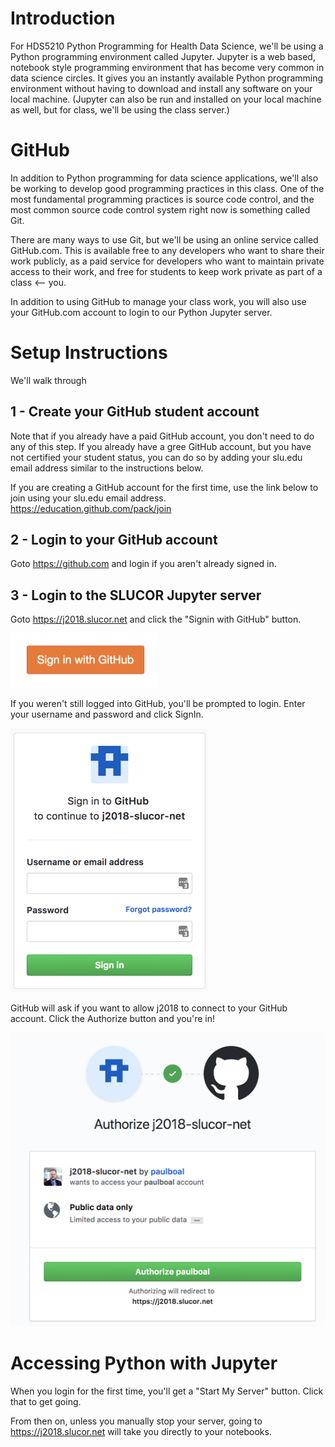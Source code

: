Introduction
===

For HDS5210 Python Programming for Health Data Science, we'll be using a Python programming environment called Jupyter.  Jupyter is a web based, notebook style programming environment that has become very common in data science circles.  It gives you an instantly available Python programming environment without having to download and install any software on your local machine.  (Jupyter can also be run and installed on your local machine as well, but for class, we'll be using the class server.)

GitHub
===

In addition to Python programming for data science applications, we'll also be working to develop good programming practices in this class.  One of the most fundamental programming practices is source code control, and the most common source code control system right now is something called Git.

There are many ways to use Git, but we'll be using an online service called GitHub.com.  This is available free to any developers who want to share their work publicly, as a paid service for developers who want to maintain private access to their work, and free for students to keep work private as part of a class <-- you.

In addition to using GitHub to manage your class work, you will also use your GitHub.com account to login to our Python Jupyter server.

Setup Instructions
===

We'll walk through 


1 - Create your GitHub student account
---

Note that if you already have a paid GitHub account, you don't need to do any of this step.  If you already have a gree GitHub account, but you have not certified your student status, you can do so by adding your slu.edu email address similar to the instructions below.

If you are creating a GitHub account for the first time, use the link below to join using your slu.edu email address.
https://education.github.com/pack/join

2 - Login to your GitHub account
---

Goto https://github.com and login if you aren't already signed in.

3 - Login to the SLUCOR Jupyter server
---

Goto https://j2018.slucor.net and click the "Signin with GitHub" button.

![Signin Button](screenshots/login-with-github.png)

If you weren't still logged into GitHub, you'll be prompted to login.  Enter your username and password and click SignIn.

![Login Screen](screenshots/login-to-github.png)

GitHub will ask if you want to allow j2018 to connect to your GitHub account. Click the Authorize button and you're in!

![GitHub Authorization](screenshots/github-authorization.png)


Accessing Python with Jupyter
===

When you login for the first time, you'll get a "Start My Server" button.  Click that to get going.

From then on, unless you manually stop your server, going to https://j2018.slucor.net will take you directly to your notebooks.




